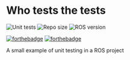 # Who tests the tests

![Unit tests](https://img.shields.io/github/workflow/status/FelipeGdM/who_tests_the_tests/Unit%20tests?logo=github&style=for-the-badge)
![Repo size](https://img.shields.io/github/repo-size/felipegdm/who_tests_the_tests?logo=github&style=for-the-badge)
![ROS version](https://img.shields.io/badge/ROS%20version-noetic-informational?style=for-the-badge)

[![forthebadge](https://forthebadge.com/images/badges/made-with-c-plus-plus.svg)](https://forthebadge.com)
[![forthebadge](https://forthebadge.com/images/badges/built-with-love.svg)](https://forthebadge.com)

A small example of unit testing in a ROS project
